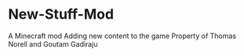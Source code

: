 New-Stuff-Mod
=============

A Minecraft mod Adding new content to the game
Property of Thomas Norell and Goutam Gadiraju
